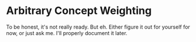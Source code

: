 # Arbitrary Concept Weighting

To be honest, it's not really ready. But eh. Either figure it out for yourself for now, or just ask me. I'll properly document it later.
